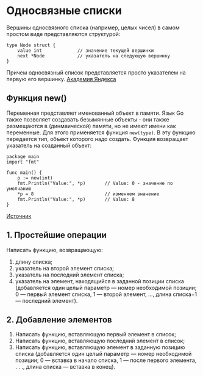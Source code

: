 # Односвязные списки
Вершины односвязного списка (например, целых чисел) в самом простом виде представляются структурой:
```golang
type Node struct {
    value int             // значение текущей вершинки
    next *Node            // указатель на следующую вершинку
}
```
Причем односвязный список представляется просто указателем на первую его вершинку. 
[Академия Яндекса](https://academy.yandex.ru/handbook/algorithms/article/odnosvyaznyj-spisok)

## Функция new()
Переменная представляет именованный объект в памяти. 
Язык Go также позволяет создавать безымянные объекты - они также размещаются в (динмаической) памяти, но не имеют имени как переменные. 
Для этого применяется функция `new(type)`. 
В эту функцию передается тип, объект которого надо создать. 
Функция возвращает указатель на созданный объект:
```golang
package main
import "fmt"

func main() {
    p := new(int) 
    fmt.Println("Value:", *p)       // Value: 0 - значение по умолчанию
    *p = 8                          // изменяем значение
    fmt.Println("Value:", *p)       // Value: 8
}
```
[Источник](https://metanit.com/go/tutorial/3.1.php?ysclid=lnveekt9pr564477736)
## 1. Простейшие операции
Написать функцию, возвращающую:
1. длину списка;
2. указатель на второй элемент списка;
3. указатель на последний элемент списка;
4. указатель на элемент, находящийся в заданной позиции списка (добавляется один целый параметр — номер необходимой позиции; 0 — первый элемент списка, 1 — второй элемент, ..., длина списка−1 — последний элемент).

## 2. Добавление элементов
1. Написать функцию, вставляющую первый элемент в список;
2. Написать функцию, вставляющую последний элемент в список;
3. Написать функцию, вставляющую элемент в заданную позицию списка (добавляется один целый параметр — номер необходимой позиции; 0 — вставка в начало списка, 1 — после первого элемента, . . ., длина списка — вставка в конец).
